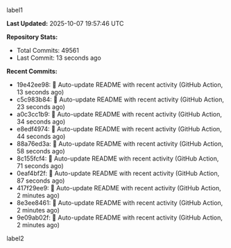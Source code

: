 
label1 
<!-- ACTIVITY_START -->
**Last Updated:** 2025-10-07 19:57:46 UTC

**Repository Stats:**
- Total Commits: 49561
- Last Commit: 13 seconds ago

**Recent Commits:**
- 19e42ee98: 🤖 Auto-update README with recent activity (GitHub Action, 13 seconds ago)
- c5c983b84: 🤖 Auto-update README with recent activity (GitHub Action, 23 seconds ago)
- a0c3cc1b9: 🤖 Auto-update README with recent activity (GitHub Action, 34 seconds ago)
- e8edf4974: 🤖 Auto-update README with recent activity (GitHub Action, 44 seconds ago)
- 88a76ed3a: 🤖 Auto-update README with recent activity (GitHub Action, 58 seconds ago)
- 8c155fcf4: 🤖 Auto-update README with recent activity (GitHub Action, 71 seconds ago)
- 0eaf4bf2f: 🤖 Auto-update README with recent activity (GitHub Action, 87 seconds ago)
- 417f29ee9: 🤖 Auto-update README with recent activity (GitHub Action, 2 minutes ago)
- 8e3ee8461: 🤖 Auto-update README with recent activity (GitHub Action, 2 minutes ago)
- 9e09ab02f: 🤖 Auto-update README with recent activity (GitHub Action, 2 minutes ago)
<!-- ACTIVITY_END -->

label2
